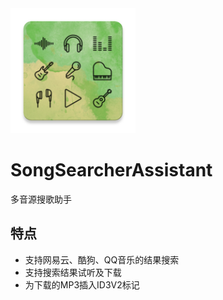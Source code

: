 <img src="https://github.com/popopou/SongSearcherAssistant/blob/master/static/logo.png" width="200"/>

# SongSearcherAssistant
多音源搜歌助手

## 特点

- 支持网易云、酷狗、QQ音乐的结果搜索
- 支持搜索结果试听及下载
- 为下载的MP3插入ID3V2标记

